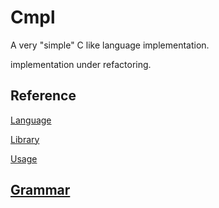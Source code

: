 # Cmpl

A very "simple" C like language implementation.

implementation under refactoring.

## Reference

[Language](extras/Reference/Language.md)

[Library](extras/Reference/Library.md)

[Usage](extras/Reference/Usage.md)

## [Grammar](extras/Design/Cmpl.g4)
